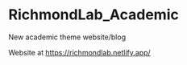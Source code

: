 # RichmondLab_Academic
New academic theme website/blog

Website at https://richmondlab.netlify.app/
